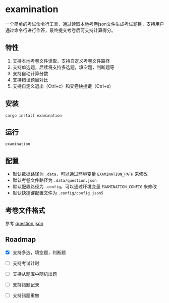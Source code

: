 # examination

一个简单的考试命令行工具，通过读取本地考卷json文件生成考试题目，支持用户通过命令行进行作答，最终提交考卷后可支持计算得分。

## 特性

1. 支持本地考卷文件读取，支持自定义考卷文件路径
2. 支持单选题，后续将支持多选题，填空题，判断题等
3. 支持自动计算分数
4. 支持错误题目对比
5. 支持自定义退出（Ctrl+c）和交卷快捷键（Ctrl+s）

## 安装

```shell
cargo install examination
```

## 运行

```shell
examination
```

## 配置

- 默认数据路径为 `.data`，可以通过环境变量 `EXAMINATION_PATH` 来修改
- 默认考卷文件路径为 `.data/question.json`
- 默认配置路径为 `.config`，可以通过环境变量 `EXAMINATION_CONFIG` 来修改
- 默认快捷键配置文件为 `.config/config.json5`

## 考卷文件格式

参考 [question.json](./.data/question.json)

## Roadmap

- [X] 支持多选，填空题，判断题
- [ ] 支持考试计时
- [ ] 支持从题库中随机出题
- [ ] 支持错题记录
- [ ] 支持错题重做



